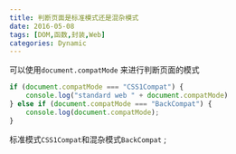 ```yaml
---
title: 判断页面是标准模式还是混杂模式
date: 2016-05-08
tags: [DOM,函数,封装,Web]
categories: Dynamic
---
```


可以使用`document.compatMode` 来进行判断页面的模式

```javascript
if (document.compatMode === "CSS1Compat") {
	console.log("standard web " + document.compatMode)
} else if (document.compatMode === "BackCompat") {
	console.log(document.compatMode);
}
```

标准模式`CSS1Compat`和混杂模式`BackCompat` ;